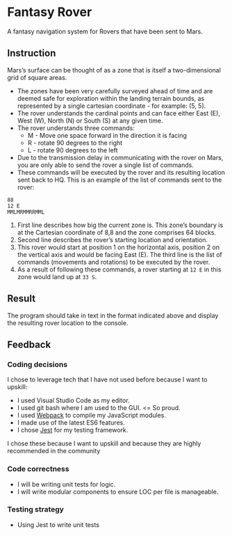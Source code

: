 # Fantasy Rover

A fantasy navigation system for Rovers that have been sent to Mars.

## Instruction

Mars’s surface can be thought of as a zone that is itself a two-dimensional grid of square areas.

* The zones have been very carefully surveyed ahead of time and are deemed safe for exploration
  within the landing terrain bounds, as represented by a single cartesian coordinate - for example: (5, 5).
* The rover understands the cardinal points and can face either East (E), West (W), North (N) or South (S) at any given time.
* The rover understands three commands:
  * M - Move one space forward in the direction it is facing
  * R - rotate 90 degrees to the right
  * L - rotate 90 degrees to the left
* Due to the transmission delay in communicating with the rover on Mars, you are only able to send
  the rover a single list of commands.
* These commands will be executed by the rover and its resulting location sent back to HQ. This is an
  example of the list of commands sent to the rover:

```text
88
12 E
MMLMRMMRRMML
```

1. First line describes how big the current zone is. This zone’s boundary is at the Cartesian coordinate
   of 8,8 and the zone comprises 64 blocks.
2. Second line describes the rover’s starting location and orientation.
3. This rover would start at position 1 on the horizontal axis, position 2 on the
   vertical axis and would be facing East (E). The third line is the list of
   commands (movements and rotations) to be executed by the rover.
4. As a result of following these commands, a rover starting at `12 E` in this
   zone would land up at `33 S`.

## Result

The program should take in text in the format indicated above and display the resulting rover location to the console.

## Feedback

### Coding decisions

I chose to leverage tech that I have not used before because I want to upskill:

* I used Visual Studio Code as my editor.
* I used git bash where I am used to the GUI. <= So proud.
* I used [Webpack](https://webpack.js.org/guides/getting-started/) to compile my JavaScript modules.
* I made use of the latest ES6 features.
* I chose [Jest](https://facebook.github.io/jest/docs/en/getting-started.html) for my testing framework.

I chose these because I want to upskill and because they are highly recommended in the community

### Code correctness

* I will be writing unit tests for logic.
* I will write modular components to ensure LOC per file is manageable.

### Testing strategy

* Using Jest to write unit tests
